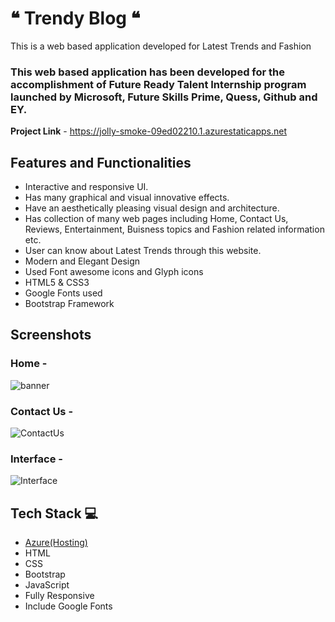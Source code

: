 # ❝ Trendy Blog ❝

This is a web based application developed for Latest Trends and Fashion

### This web based  application has been developed for the accomplishment of Future Ready Talent Internship program launched by Microsoft, Future Skills Prime, Quess, Github and EY.


**Project Link** - https://jolly-smoke-09ed02210.1.azurestaticapps.net

## Features and Functionalities 

- Interactive and responsive UI.
- Has many graphical and visual innovative effects.
- Have an aesthetically pleasing visual design and architecture.
- Has collection of many web pages including Home, Contact Us, Reviews, Entertainment, Buisness topics and Fashion related information etc.
- User can know about Latest Trends through this website.
- Modern and Elegant Design
- Used Font awesome icons and Glyph icons
- HTML5 & CSS3
- Google Fonts used
- Bootstrap Framework


## Screenshots
### Home -
![banner](https://user-images.githubusercontent.com/98958362/172544135-71ab9a05-8a33-4db4-8294-f79748b3a833.jpg)

 



   

### Contact Us -
![ContactUs](https://user-images.githubusercontent.com/98958362/172544802-a2873e61-5442-42f5-a416-be733325c55a.JPG)




### Interface -
![Interface](https://user-images.githubusercontent.com/98958362/172545910-e883cef3-1e77-4f5c-95b6-12109d0f833a.JPG)






## Tech Stack 💻

- [Azure(Hosting)](https://azure.microsoft.com/en-in/features/azure-portal/)
- HTML
- CSS
- Bootstrap
- JavaScript
- Fully Responsive
- Include Google Fonts 

